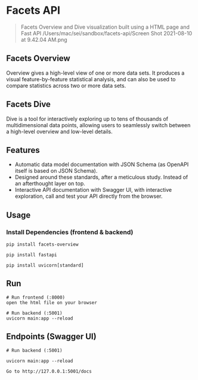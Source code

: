 # Facets API

> Facets Overview and Dive visualization built using a HTML page and Fast API
/Users/mac/sei/sandbox/facets-api/Screen Shot 2021-08-10 at 9.42.04 AM.png

## Facets Overview
Overview gives a high-level view of one or more data sets. It produces a visual feature-by-feature statistical analysis, and can also be used to compare statistics across two or more data sets. 

## Facets Dive
Dive is a tool for interactively exploring up to tens of thousands of multidimensional data points, allowing users to seamlessly switch between a high-level overview and low-level details.

## Features

- Automatic data model documentation with JSON Schema (as OpenAPI itself is based on JSON Schema).
- Designed around these standards, after a meticulous study. Instead of an afterthought layer on top.
- Interactive API documentation with Swagger UI, with interactive exploration, call and test your API directly from the browser.


## Usage


### Install Dependencies (frontend & backend)

```
pip install facets-overview

pip install fastapi

pip install uvicorn[standard]
```

## Run

```
# Run frontend (:8000) 
open the html file on your browser

# Run backend (:5001)
uvicorn main:app --reload
```

## Endpoints (Swagger UI)
```
# Run backend (:5001)

uvicorn main:app --reload

Go to http://127.0.0.1:5001/docs
```
